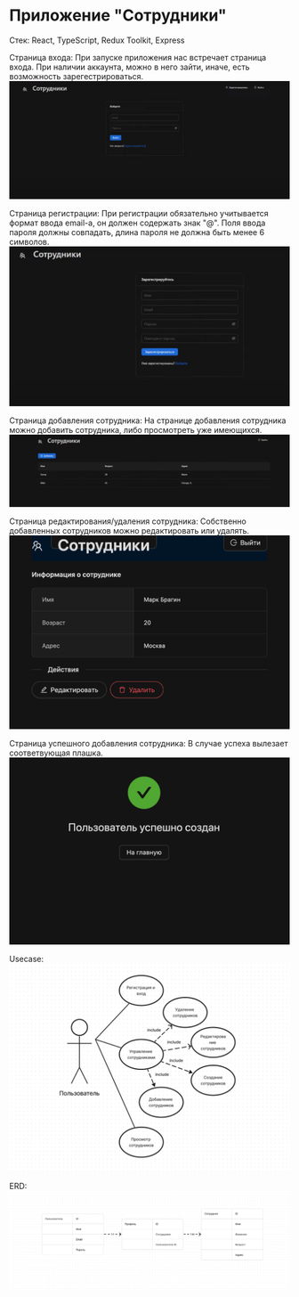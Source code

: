 # Приложение "Сотрудники"

Стек:
React, TypeScript, Redux Toolkit, Express

Страница входа:
При запуске приложения нас встречает страница входа. При наличии аккаунта, можно в него зайти, иначе, есть возможность зарегестрироваться.
![Страница входа](enter.png)

Страница регистрации:
При регистрации обязательно учитывается формат ввода email-а, он должен содержать знак "@". Поля ввода пароля должны совпадать, длина пароля не должна быть менее 6 символов.
![Страница регистрации](registration.png)

Страница добавления сотрудника:
На странице добавления сотрудника можно добавить сотрудника, либо просмотреть уже имеющихся.
![Страница добавления сотрудника](all.png)

Страница редактирования/удаления сотрудника:
Собственно добавленных сотрудников можно редактировать или удалять.
![Delete](delete.png)

Страница успешного добавления сотрудника:
В случае успеха вылезает соответвующая плашка.
![Success](success.png)

Usecase:
![Usecase](UseCase.png)

ERD:
![ERD](erd.png)
